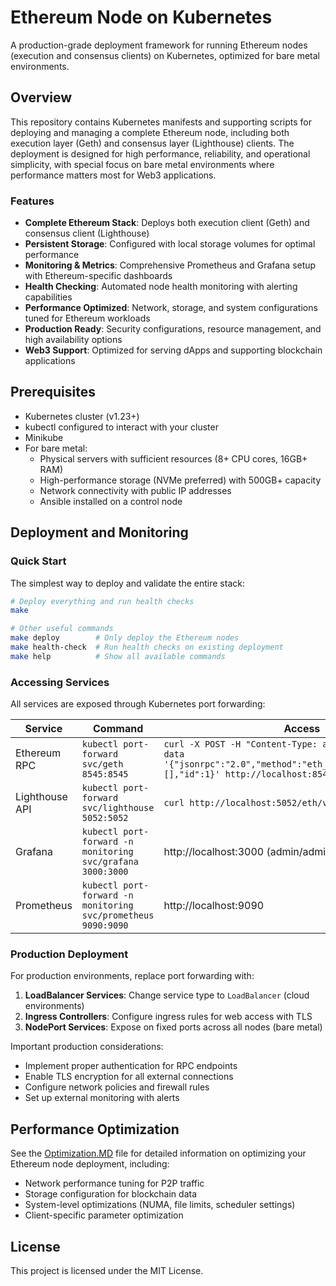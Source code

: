 # Ethereum Node on Kubernetes

A production-grade deployment framework for running Ethereum nodes (execution and consensus clients) on Kubernetes, optimized for bare metal environments.

## Overview

This repository contains Kubernetes manifests and supporting scripts for deploying and managing a complete Ethereum node, including both execution layer (Geth) and consensus layer (Lighthouse) clients. The deployment is designed for high performance, reliability, and operational simplicity, with special focus on bare metal environments where performance matters most for Web3 applications.

### Features

- **Complete Ethereum Stack**: Deploys both execution client (Geth) and consensus client (Lighthouse)
- **Persistent Storage**: Configured with local storage volumes for optimal performance
- **Monitoring & Metrics**: Comprehensive Prometheus and Grafana setup with Ethereum-specific dashboards
- **Health Checking**: Automated node health monitoring with alerting capabilities
- **Performance Optimized**: Network, storage, and system configurations tuned for Ethereum workloads
- **Production Ready**: Security configurations, resource management, and high availability options
- **Web3 Support**: Optimized for serving dApps and supporting blockchain applications

## Prerequisites

- Kubernetes cluster (v1.23+)
- kubectl configured to interact with your cluster
- Minikube
- For bare metal:
  - Physical servers with sufficient resources (8+ CPU cores, 16GB+ RAM)
  - High-performance storage (NVMe preferred) with 500GB+ capacity
  - Network connectivity with public IP addresses
  - Ansible installed on a control node

## Deployment and Monitoring

### Quick Start

The simplest way to deploy and validate the entire stack:

```bash
# Deploy everything and run health checks
make

# Other useful commands
make deploy        # Only deploy the Ethereum nodes
make health-check  # Run health checks on existing deployment
make help          # Show all available commands
```

### Accessing Services

All services are exposed through Kubernetes port forwarding:

| Service | Command | Access |
|---------|---------|--------|
| Ethereum RPC | `kubectl port-forward svc/geth 8545:8545` | `curl -X POST -H "Content-Type: application/json" --data '{"jsonrpc":"2.0","method":"eth_blockNumber","params":[],"id":1}' http://localhost:8545` |
| Lighthouse API | `kubectl port-forward svc/lighthouse 5052:5052` | `curl http://localhost:5052/eth/v1/node/syncing` |
| Grafana | `kubectl port-forward -n monitoring svc/grafana 3000:3000` | http://localhost:3000 (admin/admin123) |
| Prometheus | `kubectl port-forward -n monitoring svc/prometheus 9090:9090` | http://localhost:9090 |

### Production Deployment

For production environments, replace port forwarding with:

1. **LoadBalancer Services**: Change service type to `LoadBalancer` (cloud environments)
2. **Ingress Controllers**: Configure ingress rules for web access with TLS
3. **NodePort Services**: Expose on fixed ports across all nodes (bare metal)

Important production considerations:
- Implement proper authentication for RPC endpoints
- Enable TLS encryption for all external connections
- Configure network policies and firewall rules
- Set up external monitoring with alerts

## Performance Optimization

See the [Optimization.MD](https://github.com/samuelarogbonlo/ethereum-k8s/blob/main/docs/optimzation.MD) file for detailed information on optimizing your Ethereum node deployment, including:

- Network performance tuning for P2P traffic
- Storage configuration for blockchain data
- System-level optimizations (NUMA, file limits, scheduler settings)
- Client-specific parameter optimization

## License

This project is licensed under the MIT License.